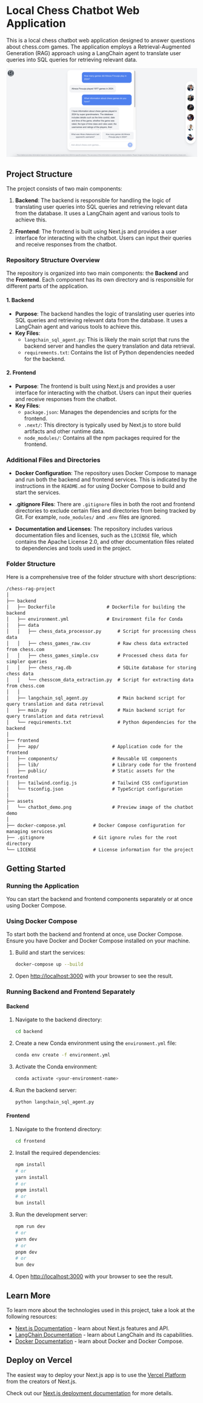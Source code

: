 # Local Chess Chatbot Web Application

This is a local chess chatbot web application designed to answer questions about chess.com games. The application employs a Retrieval-Augmented Generation (RAG) approach using a LangChain agent to translate user queries into SQL queries for retrieving relevant data.

![Chatbot Demo](assets/chatbot_demo.png)

## Project Structure

The project consists of two main components:

1. **Backend**: The backend is responsible for handling the logic of translating user queries into SQL queries and retrieving relevant data from the database. It uses a LangChain agent and various tools to achieve this.

2. **Frontend**: The frontend is built using Next.js and provides a user interface for interacting with the chatbot. Users can input their queries and receive responses from the chatbot.

### Repository Structure Overview

The repository is organized into two main components: the **Backend** and the **Frontend**. Each component has its own directory and is responsible for different parts of the application.

#### 1. **Backend**
- **Purpose**: The backend handles the logic of translating user queries into SQL queries and retrieving relevant data from the database. It uses a LangChain agent and various tools to achieve this.
- **Key Files**:
  - `langchain_sql_agent.py`: This is likely the main script that runs the backend server and handles the query translation and data retrieval.
  - `requirements.txt`: Contains the list of Python dependencies needed for the backend.

#### 2. **Frontend**
- **Purpose**: The frontend is built using Next.js and provides a user interface for interacting with the chatbot. Users can input their queries and receive responses from the chatbot.
- **Key Files**:
  - `package.json`: Manages the dependencies and scripts for the frontend.
  - `.next/`: This directory is typically used by Next.js to store build artifacts and other runtime data.
  - `node_modules/`: Contains all the npm packages required for the frontend.

### Additional Files and Directories

- **Docker Configuration**: The repository uses Docker Compose to manage and run both the backend and frontend services. This is indicated by the instructions in the `README.md` for using Docker Compose to build and start the services.

- **.gitignore Files**: There are `.gitignore` files in both the root and frontend directories to exclude certain files and directories from being tracked by Git. For example, `node_modules/` and `.env` files are ignored.

- **Documentation and Licenses**: The repository includes various documentation files and licenses, such as the `LICENSE` file, which contains the Apache License 2.0, and other documentation files related to dependencies and tools used in the project.

### Folder Structure

Here is a comprehensive tree of the folder structure with short descriptions:

```
/chess-rag-project
│
├── backend
│   ├── Dockerfile                   # Dockerfile for building the backend
│   ├── environment.yml              # Environment file for Conda
│   ├── data
│   │   ├── chess_data_processor.py      # Script for processing chess data
│   │   ├── chess_games_raw.csv          # Raw chess data extracted from chess.com
│   │   ├── chess_games_simple.csv       # Processed chess data for simpler queries
│   │   ├── chess_rag.db                 # SQLite database for storing chess data
│   │   └── chesscom_data_extraction.py  # Script for extracting data from chess.com
│   │
│   ├── langchain_sql_agent.py           # Main backend script for query translation and data retrieval
│   ├── main.py                          # Main backend script for query translation and data retrieval
│   └── requirements.txt                 # Python dependencies for the backend
│
├── frontend
│   ├── app/                           # Application code for the frontend
│   ├── components/                    # Reusable UI components
│   ├── lib/                           # Library code for the frontend
│   ├── public/                        # Static assets for the frontend
│   ├── tailwind.config.js             # Tailwind CSS configuration
│   └── tsconfig.json                  # TypeScript configuration
│
├── assets
│   └── chatbot_demo.png               # Preview image of the chatbot demo
│
├── docker-compose.yml          # Docker Compose configuration for managing services
├── .gitignore                  # Git ignore rules for the root directory
└── LICENSE                     # License information for the project
```

## Getting Started

### Running the Application

You can start the backend and frontend components separately or at once using Docker Compose.

### Using Docker Compose

To start both the backend and frontend at once, use Docker Compose. Ensure you have Docker and Docker Compose installed on your machine.

1. Build and start the services:
    ```bash
    docker-compose up --build
    ```

2. Open [http://localhost:3000](http://localhost:3000) with your browser to see the result.

### Running Backend and Frontend Separately

#### Backend

1. Navigate to the backend directory:
    ```bash
    cd backend
    ```

2. Create a new Conda environment using the `environment.yml` file:
    ```bash
    conda env create -f environment.yml
    ```

3. Activate the Conda environment:
    ```bash
    conda activate <your-environment-name>
    ```

4. Run the backend server:
    ```bash
    python langchain_sql_agent.py
    ```

#### Frontend

1. Navigate to the frontend directory:
    ```bash
    cd frontend
    ```

2. Install the required dependencies:
    ```bash
    npm install
    # or
    yarn install
    # or
    pnpm install
    # or
    bun install
    ```

3. Run the development server:
    ```bash
    npm run dev
    # or
    yarn dev
    # or
    pnpm dev
    # or
    bun dev
    ```

4. Open [http://localhost:3000](http://localhost:3000) with your browser to see the result.

## Learn More

To learn more about the technologies used in this project, take a look at the following resources:

- [Next.js Documentation](https://nextjs.org/docs) - learn about Next.js features and API.
- [LangChain Documentation](https://langchain.com/docs) - learn about LangChain and its capabilities.
- [Docker Documentation](https://docs.docker.com/) - learn about Docker and Docker Compose.

## Deploy on Vercel

The easiest way to deploy your Next.js app is to use the [Vercel Platform](https://vercel.com/new?utm_medium=default-template&filter=next.js&utm_source=create-next-app&utm_campaign=create-next-app-readme) from the creators of Next.js.

Check out our [Next.js deployment documentation](https://nextjs.org/docs/app/building-your-application/deploying) for more details.
